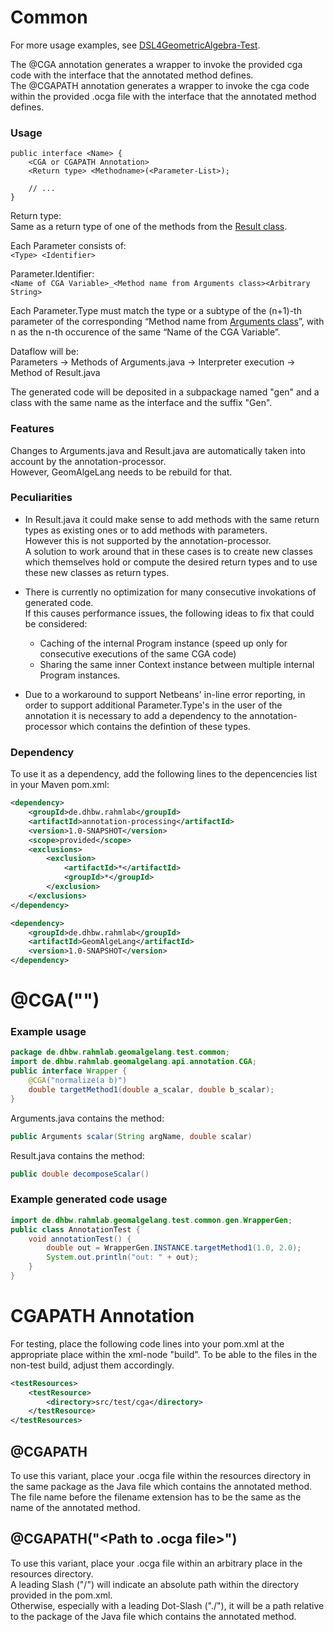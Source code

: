 # Common
For more usage examples, see [DSL4GeometricAlgebra-Test](../DSL4GeometricAlgebra-Test/).

The @CGA annotation generates a wrapper to invoke the provided cga code with the interface that the annotated method defines. \
The @CGAPATH annotation generates a wrapper to invoke the cga code within the provided .ocga file with the interface that the annotated method defines.


### Usage
```
public interface <Name> {
	<CGA or CGAPATH Annotation>
	<Return type> <Methodname>(<Parameter-List>);

	// ...
}
```

Return type: \
Same as a return type of one of the methods from the [Result class](../GeomAlgeLang/src/main/java/de/dhbw/rahmlab/geomalgelang/api/Result.java).

Each Parameter consists of: \
`<Type> <Identifier>`

Parameter.Identifier: \
`<Name of CGA Variable>_<Method name from Arguments class><Arbitrary String>`

Each Parameter.Type must match the type or a subtype of the (n+1)-th parameter of the corresponding “Method name from [Arguments class](../GeomAlgeLang/src/main/java/de/dhbw/rahmlab/geomalgelang/api/Arguments.java)”, with n as the n-th occurence of the same “Name of the CGA Variable”.

Dataflow will be: \
Parameters -> Methods of Arguments.java -> Interpreter execution -> Method of Result.java

The generated code will be deposited in a subpackage named "gen" and a class with the same name as the interface and the suffix "Gen".


### Features
Changes to Arguments.java and Result.java are automatically taken into account by the annotation-processor. \
However, GeomAlgeLang needs to be rebuild for that.


### Peculiarities
- In Result.java it could make sense to add methods with the same return types as existing ones or to add methods with parameters. \
However this is not supported by the annotation-processor. \
A solution to work around that in these cases is to create new classes which themselves hold or compute the desired return types and to use these new classes as return types.

- There is currently no optimization for many consecutive invokations of generated code. \
If this causes performance issues, the following ideas to fix that could be considered:
	- Caching of the internal Program instance (speed up only for consecutive executions of the same CGA code)
	- Sharing the same inner Context instance between multiple internal Program instances.

- Due to a workaround to support Netbeans' in-line error reporting, in order to support additional Parameter.Type's in the user of the annotation it is necessary to add a dependency to the annotation-processor which contains the defintion of these types.


### Dependency
To use it as a dependency, add the following lines to the depencencies list in your Maven pom.xml:
```xml
<dependency>
	<groupId>de.dhbw.rahmlab</groupId>
	<artifactId>annotation-processing</artifactId>
	<version>1.0-SNAPSHOT</version>
	<scope>provided</scope>
	<exclusions>
		<exclusion>
			<artifactId>*</artifactId>
			<groupId>*</groupId>
		</exclusion>
	</exclusions>
</dependency>

<dependency>
	<groupId>de.dhbw.rahmlab</groupId>
	<artifactId>GeomAlgeLang</artifactId>
	<version>1.0-SNAPSHOT</version>
</dependency>
```


# @CGA("<Arbitrary CGA Code>")
### Example usage
```java
package de.dhbw.rahmlab.geomalgelang.test.common;
import de.dhbw.rahmlab.geomalgelang.api.annotation.CGA;
public interface Wrapper {
	@CGA("normalize(a b)")
	double targetMethod1(double a_scalar, double b_scalar);
}
```

Arguments.java contains the method:
```java
public Arguments scalar(String argName, double scalar)
```

Result.java contains the method:
```java
public double decomposeScalar()
```


### Example generated code usage
```java
import de.dhbw.rahmlab.geomalgelang.test.common.gen.WrapperGen;
public class AnnotationTest {
	void annotationTest() {
		double out = WrapperGen.INSTANCE.targetMethod1(1.0, 2.0);
		System.out.println("out: " + out);
	}
}
```


# CGAPATH Annotation
For testing, place the following code lines into your pom.xml at the appropriate place within the xml-node "build". To be able to the files in the non-test build, adjust them accordingly.
```xml
<testResources>
	<testResource>
		<directory>src/test/cga</directory>
	</testResource>
</testResources>
```


## @CGAPATH
To use this variant, place your .ocga file within the resources directory in the same package as the Java file which contains the annotated method. \
The file name before the filename extension has to be the same as the name of the annotated method.


## @CGAPATH("<Path to .ocga file>")
To use this variant, place your .ocga file within an arbitrary place in the resources directory. \
A leading Slash ("/") will indicate an absolute path within the directory provided in the pom.xml. \
Otherwise, especially with a leading Dot-Slash ("./"), it will be a path relative to the package of the Java file which contains the annotated method.

